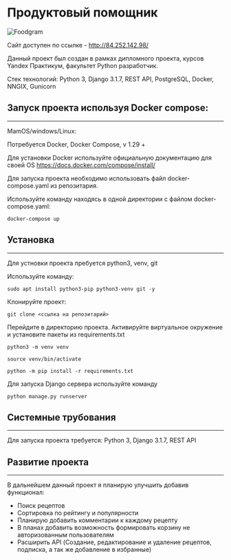 # Продуктовый помощник
![Foodgram](https://github.com/Gilions/foodgram-project/actions/workflows/main.yml/badge.svg)

Сайт доступен по ссылке - http://84.252.142.98/

Данный проект был создан в рамках дипломного проекта, курсов Yandex Практикум, факультет
Python разработчик.

Стек технологий:
Python 3, Django 3.1.7,  REST API, PostgreSQL, Docker, NNGIX, Gunicorn

## Запуск проекта используя Docker compose:
____
MamOS/windows/Linux:

Потребуется Docker, Docker Compose, v 1.29 +

Для установки Docker используйте официальную документацию для своей OS
https://docs.docker.com/compose/install/

Для запуска проекта необходимо использовать файл docker-compose.yaml из
репозитария.

Используйте команду находясь в одной директории с файлом docker-compose.yaml:

`docker-compose up`

##  Установка
______

Для устновки проекта пребуется python3, venv, git

Используйте команду:

`sudo apt install python3-pip python3-venv git -y`

Клонируйте проект:

`git clone <ссылка на репозитарий>`

Перейдите в директорию проекта. Активируйте виртуальное окружение и
установите пакеты из requirements.txt

`python3 -m venv venv`

`source venv/bin/activate`

`python -m pip install -r requirements.txt `

Для запуска Django сервера используйте команду

`python manage.py runserver`

## Системные трубования
______

Для запуска проекта требуется: Python 3, Django 3.1.7, REST API

## Развитие проекта
______
В дальнейшем данный проект я планирую улучшить добавив функционал:
- Поиск рецептов
- Сортировка по рейтингу и популярности
- Планирую добавить комментарии к каждому рецепту
- В планах добавить возможность формировать корзину не авторизованным пользователям
- Расширить API (Создание, редактирование и удаление рецептов, подписка, а так же добавление в избранные)
